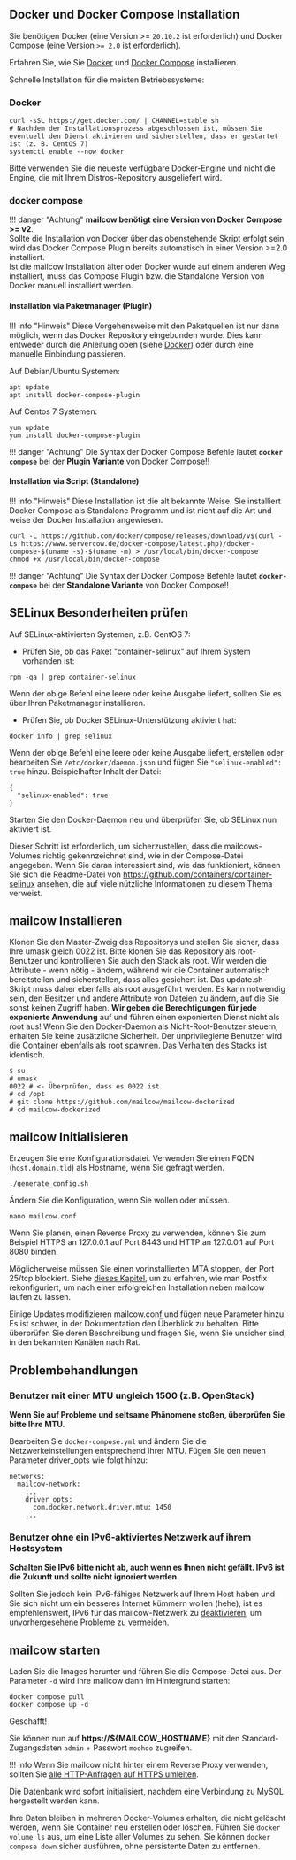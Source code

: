 ## Docker und Docker Compose Installation

Sie benötigen Docker (eine Version >= `20.10.2` ist erforderlich) und Docker Compose (eine Version `>= 2.0` ist erforderlich).

Erfahren Sie, wie Sie [Docker](https://docs.docker.com/install/) und [Docker Compose](https://docs.docker.com/compose/install/) installieren.

Schnelle Installation für die meisten Betriebssysteme:

### Docker
```
curl -sSL https://get.docker.com/ | CHANNEL=stable sh
# Nachdem der Installationsprozess abgeschlossen ist, müssen Sie eventuell den Dienst aktivieren und sicherstellen, dass er gestartet ist (z. B. CentOS 7)
systemctl enable --now docker
```
Bitte verwenden Sie die neueste verfügbare Docker-Engine und nicht die Engine, die mit Ihrem Distros-Repository ausgeliefert wird.

### docker compose

!!! danger "Achtung"
    **mailcow benötigt eine Version von Docker Compose >= v2**. 
    <br>Sollte die Installation von Docker über das obenstehende Skript erfolgt sein wird das Docker Compose Plugin bereits automatisch
    in einer Version >=2.0 installiert. <br>
    Ist die mailcow Installation älter oder Docker wurde auf einem anderen Weg installiert, muss das Compose Plugin bzw. die Standalone Version von Docker manuell installiert werden.

#### Installation via Paketmanager (Plugin)

!!! info "Hinweis"
    Diese Vorgehensweise mit den Paketquellen ist nur dann möglich, wenn das Docker Repository eingebunden wurde. Dies kann entweder durch die Anleitung oben (siehe [Docker](#docker)) oder durch eine manuelle Einbindung passieren.

Auf Debian/Ubuntu Systemen:
```
apt update
apt install docker-compose-plugin
```

Auf Centos 7 Systemen:
```
yum update
yum install docker-compose-plugin
```

!!! danger "Achtung"
    Die Syntax der Docker Compose Befehle lautet **`docker compose`** bei der **Plugin Variante** von Docker Compose!!

#### Installation via Script (Standalone)

!!! info "Hinweis"
    Diese Installation ist die alt bekannte Weise. Sie installiert Docker Compose als Standalone Programm und ist nicht auf die Art und weise der Docker Installation angewiesen.

```
curl -L https://github.com/docker/compose/releases/download/v$(curl -Ls https://www.servercow.de/docker-compose/latest.php)/docker-compose-$(uname -s)-$(uname -m) > /usr/local/bin/docker-compose
chmod +x /usr/local/bin/docker-compose
```

!!! danger "Achtung"
    Die Syntax der Docker Compose Befehle lautet **`docker-compose`** bei der **Standalone Variante** von Docker Compose!!

## SELinux Besonderheiten prüfen
Auf SELinux-aktivierten Systemen, z.B. CentOS 7:

- Prüfen Sie, ob das Paket "container-selinux" auf Ihrem System vorhanden ist:

```
rpm -qa | grep container-selinux
```

Wenn der obige Befehl eine leere oder keine Ausgabe liefert, sollten Sie es über Ihren Paketmanager installieren.

- Prüfen Sie, ob Docker SELinux-Unterstützung aktiviert hat:

```
docker info | grep selinux
```

Wenn der obige Befehl eine leere oder keine Ausgabe liefert, erstellen oder bearbeiten Sie `/etc/docker/daemon.json` und fügen Sie `"selinux-enabled": true` hinzu. Beispielhafter Inhalt der Datei:

```
{
  "selinux-enabled": true
}
```

Starten Sie den Docker-Daemon neu und überprüfen Sie, ob SELinux nun aktiviert ist.

Dieser Schritt ist erforderlich, um sicherzustellen, dass die mailcows-Volumes richtig gekennzeichnet sind, wie in der Compose-Datei angegeben.
Wenn Sie daran interessiert sind, wie das funktioniert, können Sie sich die Readme-Datei von https://github.com/containers/container-selinux ansehen, die auf viele nützliche Informationen zu diesem Thema verweist.


## mailcow Installieren
 Klonen Sie den Master-Zweig des Repositorys und stellen Sie sicher, dass Ihre umask gleich 0022 ist. Bitte klonen Sie das Repository als root-Benutzer und kontrollieren Sie auch den Stack als root. Wir werden die Attribute - wenn nötig - ändern, während wir die Container automatisch bereitstellen und sicherstellen, dass alles gesichert ist. Das update.sh-Skript muss daher ebenfalls als root ausgeführt werden. Es kann notwendig sein, den Besitzer und andere Attribute von Dateien zu ändern, auf die Sie sonst keinen Zugriff haben. **Wir geben die Berechtigungen für jede exponierte Anwendung** auf und führen einen exponierten Dienst nicht als root aus! Wenn Sie den Docker-Daemon als Nicht-Root-Benutzer steuern, erhalten Sie keine zusätzliche Sicherheit. Der unprivilegierte Benutzer wird die Container ebenfalls als root spawnen. Das Verhalten des Stacks ist identisch.

```
$ su
# umask
0022 # <- Überprüfen, dass es 0022 ist
# cd /opt
# git clone https://github.com/mailcow/mailcow-dockerized
# cd mailcow-dockerized
```

## mailcow Initialisieren
Erzeugen Sie eine Konfigurationsdatei. Verwenden Sie einen FQDN (`host.domain.tld`) als Hostname, wenn Sie gefragt werden.
```
./generate_config.sh
```

Ändern Sie die Konfiguration, wenn Sie wollen oder müssen.
```
nano mailcow.conf
```
Wenn Sie planen, einen Reverse Proxy zu verwenden, können Sie zum Beispiel HTTPS an 127.0.0.1 auf Port 8443 und HTTP an 127.0.0.1 auf Port 8080 binden.

Möglicherweise müssen Sie einen vorinstallierten MTA stoppen, der Port 25/tcp blockiert. Siehe [dieses Kapitel](../post_installation/firststeps-local_mta.de.md), um zu erfahren, wie man Postfix rekonfiguriert, um nach einer erfolgreichen Installation neben mailcow laufen zu lassen.

Einige Updates modifizieren mailcow.conf und fügen neue Parameter hinzu. Es ist schwer, in der Dokumentation den Überblick zu behalten. Bitte überprüfen Sie deren Beschreibung und fragen Sie, wenn Sie unsicher sind, in den bekannten Kanälen nach Rat.

## Problembehandlungen 

### Benutzer mit einer MTU ungleich 1500 (z.B. OpenStack)
**Wenn Sie auf Probleme und seltsame Phänomene stoßen, überprüfen Sie bitte Ihre MTU.**

Bearbeiten Sie `docker-compose.yml` und ändern Sie die Netzwerkeinstellungen entsprechend Ihrer MTU.
Fügen Sie den neuen Parameter driver_opts wie folgt hinzu:
```
networks:
  mailcow-network:
    ...
    driver_opts:
      com.docker.network.driver.mtu: 1450
    ...
```

### Benutzer ohne ein IPv6-aktiviertes Netzwerk auf ihrem Hostsystem

**Schalten Sie IPv6 bitte nicht ab, auch wenn es Ihnen nicht gefällt. IPv6 ist die Zukunft und sollte nicht ignoriert werden.**

Sollten Sie jedoch kein IPv6-fähiges Netzwerk auf Ihrem Host haben und Sie sich nicht um ein besseres Internet kümmern wollen (hehe), ist es empfehlenswert, IPv6 für das mailcow-Netzwerk zu [deaktivieren](../post_installation/firststeps-disable_ipv6.de.md), um unvorhergesehene Probleme zu vermeiden.


## mailcow starten
Laden Sie die Images herunter und führen Sie die Compose-Datei aus. Der Parameter `-d` wird ihre mailcow dann im Hintergrund starten:
```
docker compose pull
docker compose up -d
```

Geschafft!

Sie können nun auf **https://${MAILCOW_HOSTNAME}** mit den Standard-Zugangsdaten `admin` + Passwort `moohoo` zugreifen.

!!! info
    Wenn Sie mailcow nicht hinter einem Reverse Proxy verwenden, sollten Sie [alle HTTP-Anfragen auf HTTPS umleiten](../manual-guides/u_e-80_to_443.md).

Die Datenbank wird sofort initialisiert, nachdem eine Verbindung zu MySQL hergestellt werden kann.

Ihre Daten bleiben in mehreren Docker-Volumes erhalten, die nicht gelöscht werden, wenn Sie Container neu erstellen oder löschen. Führen Sie `docker volume ls` aus, um eine Liste aller Volumes zu sehen. Sie können `docker compose down` sicher ausführen, ohne persistente Daten zu entfernen.